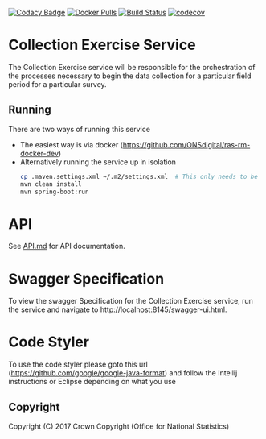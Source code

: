 [![Codacy Badge](https://api.codacy.com/project/badge/Grade/68211df3f35e44fbb3fe01da5151a8b9)](https://www.codacy.com/app/sdcplatform/rm-collection-exercise-service?utm_source=github.com&amp;utm_medium=referral&amp;utm_content=ONSdigital/rm-collection-exercise-service&amp;utm_campaign=Badge_Grade) [![Docker Pulls](https://img.shields.io/docker/pulls/sdcplatform/collectionexercisesvc.svg)]()
[![Build Status](https://travis-ci.org/ONSdigital/rm-collection-exercise-service.svg?branch=main)](https://travis-ci.org/ONSdigital/rm-collection-exercise-service)
[![codecov](https://codecov.io/gh/ONSdigital/rm-collection-exercise-service/branch/main/graph/badge.svg)](https://codecov.io/gh/ONSdigital/rm-collection-exercise-service)

# Collection Exercise Service
The Collection Exercise service will be responsible for the orchestration of the processes necessary to begin the data collection for a particular field period for a particular survey.

## Running

There are two ways of running this service

* The easiest way is via docker (https://github.com/ONSdigital/ras-rm-docker-dev)
* Alternatively running the service up in isolation
    ```bash
    cp .maven.settings.xml ~/.m2/settings.xml  # This only needs to be done once to set up mavens settings file
    mvn clean install
    mvn spring-boot:run
    ```

# API
See [API.md](https://github.com/ONSdigital/rm-collection-exercise-service/blob/main/API.md) for API documentation.

# Swagger Specification
To view the swagger Specification for the Collection Exercise service, run the service and navigate to http://localhost:8145/swagger-ui.html.

# Code Styler
To use the code styler please goto this url (https://github.com/google/google-java-format) and follow the Intellij instructions or Eclipse depending on what you use

## Copyright
Copyright (C) 2017 Crown Copyright (Office for National Statistics)
